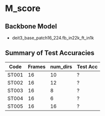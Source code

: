 # M_score

## Backbone Model

- deit3_base_patch16_224.fb_in22k_ft_in1k

## Summary of Test Accuracies

| Code | Frames | num_dirs | Test Acc |
|------|--------|----------|----------|
| ST001 | 16 | 10 | ? |
| ST002 | 16 | 12 | ? |
| ST003 | 16 | 8 | ? |
| ST004 | 16 | 6 | ? |
| ST005 | 16 | 16 | ? |
